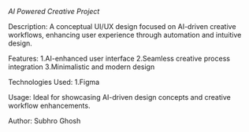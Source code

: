 *AI Powered Creative Project*

Description:
A conceptual UI/UX design focused on AI-driven creative workflows, enhancing user experience through automation and intuitive design.

Features:
1.AI-enhanced user interface
2.Seamless creative process integration
3.Minimalistic and modern design

Technologies Used:
1.Figma

Usage:
Ideal for showcasing AI-driven design concepts and creative workflow enhancements.

Author:
Subhro Ghosh
